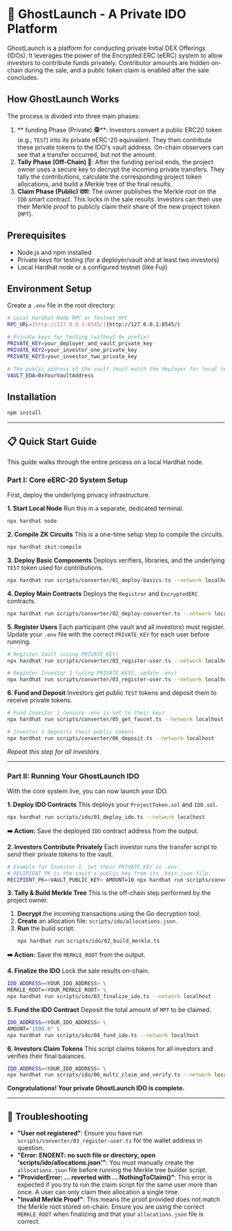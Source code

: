 # 👻 GhostLaunch - A Private IDO Platform

GhostLaunch is a platform for conducting private Initial DEX Offerings (IDOs). It leverages the power of the Encrypted ERC (eERC) system to allow investors to contribute funds privately. Contributor amounts are hidden on-chain during the sale, and a public token claim is enabled after the sale concludes.

## How GhostLaunch Works

The process is divided into three main phases:

1.  ** funding Phase (Private) 🕵️**: Investors convert a public ERC20 token (e.g., `TEST`) into its private eERC-20 equivalent. They then contribute these private tokens to the IDO's vault address. On-chain observers can see that a transfer occurred, but not the amount.
2.  **Tally Phase (Off-Chain) 🧮**: After the funding period ends, the project owner uses a secure key to decrypt the incoming private transfers. They tally the contributions, calculate the corresponding project token allocations, and build a Merkle tree of the final results.
3.  **Claim Phase (Public)  दावा**: The owner publishes the Merkle root on the `IDO` smart contract. This locks in the sale results. Investors can then use their Merkle proof to publicly claim their share of the new project token (`MPT`).

## Prerequisites

* Node.js and npm installed
* Private keys for testing (for a deployer/vault and at least two investors)
* Local Hardhat node or a configured testnet (like Fuji)

## Environment Setup

Create a `.env` file in the root directory:

```bash
# Local Hardhat Node RPC or Testnet RPC
RPC_URL=[http://127.0.0.1:8545/](http://127.0.0.1:8545/)

# Private keys for testing (without 0x prefix)
PRIVATE_KEY=your_deployer_and_vault_private_key
PRIVATE_KEY2=your_investor_one_private_key
PRIVATE_KEY3=your_investor_two_private_key

# The public address of the vault (must match the deployer for local testing)
VAULT_EOA=0xYourVaultAddress
```

## Installation

```bash
npm install
```

---

## 📋 Quick Start Guide

This guide walks through the entire process on a local Hardhat node.

### Part I: Core eERC-20 System Setup

First, deploy the underlying privacy infrastructure.

**1. Start Local Node**
Run this in a separate, dedicated terminal.
```bash
npx hardhat node
```

**2. Compile ZK Circuits**
This is a one-time setup step to compile the circuits.
```bash
npx hardhat zkit:compile
```

**3. Deploy Basic Components**
Deploys verifiers, libraries, and the underlying `TEST` token used for contributions.
```bash
npx hardhat run scripts/converter/01_deploy-basics.ts --network localhost
```

**4. Deploy Main Contracts**
Deploys the `Registrar` and `EncryptedERC` contracts.
```bash
npx hardhat run scripts/converter/02_deploy-converter.ts --network localhost
```

**5. Register Users**
Each participant (the vault and all investors) must register. Update your `.env` file with the correct `PRIVATE_KEY` for each user before running.
```bash
# Register Vault (using PRIVATE_KEY)
npx hardhat run scripts/converter/03_register-user.ts --network localhost

# Register Investor 1 (using PRIVATE_KEY2, update .env)
npx hardhat run scripts/converter/03_register-user.ts --network localhost
```

**6. Fund and Deposit**
Investors get public `TEST` tokens and deposit them to receive private tokens.
```bash
# Fund Investor 1 (ensure .env is set to their key)
npx hardhat run scripts/converter/05_get_faucet.ts --network localhost

# Investor 1 deposits their public tokens
npx hardhat run scripts/converter/06_deposit.ts --network localhost
```
*Repeat this step for all investors.*

---

### Part II: Running Your GhostLaunch IDO

With the core system live, you can now launch your IDO.

**1. Deploy IDO Contracts**
This deploys your `ProjectToken.sol` and `IDO.sol`.
```bash
npx hardhat run scripts/ido/01_deploy_ido.ts --network localhost
```
**➡️ Action:** Save the deployed `IDO` contract address from the output.

**2. Investors Contribute Privately**
Each investor runs the transfer script to send their private tokens to the vault.
```bash
# Example for Investor 1. Set their PRIVATE_KEY in .env.
# RECIPIENT_PK is the vault's public key from its .keys.json file.
RECIPIENT_PK=<VAULT_PUBLIC_KEY> AMOUNT=10 npx hardhat run scripts/converter/07_transfer.ts --network localhost
```

**3. Tally & Build Merkle Tree**
This is the off-chain step performed by the project owner.

1.  **Decrypt** the incoming transactions using the Go decryption tool.
2.  **Create** an allocation file: `scripts/ido/allocations.json`.
3.  **Run** the build script:
    ```bash
    npx hardhat run scripts/ido/02_build_merkle.ts
    ```
**➡️ Action:** Save the `MERKLE_ROOT` from the output.

**4. Finalize the IDO**
Lock the sale results on-chain.
```bash
IDO_ADDRESS=<YOUR_IDO_ADDRESS> \
MERKLE_ROOT=<YOUR_MERKLE_ROOT> \
npx hardhat run scripts/ido/03_finalize_ido.ts --network localhost
```

**5. Fund the IDO Contract**
Deposit the total amount of `MPT` to be claimed.
```bash
IDO_ADDRESS=<YOUR_IDO_ADDRESS> \
AMOUNT="1500.0" \
npx hardhat run scripts/ido/04_fund_ido.ts --network localhost
```

**6. Investors Claim Tokens**
This script claims tokens for all investors and verifies their final balances.
```bash
IDO_ADDRESS=<YOUR_IDO_ADDRESS> \
npx hardhat run scripts/ido/06_multi_claim_and_verify.ts --network localhost
```

**Congratulations! Your private GhostLaunch IDO is complete.**

---

## 🔧 Troubleshooting

* **"User not registered"**: Ensure you have run `scripts/converter/03_register-user.ts` for the wallet address in question.
* **"Error: ENOENT: no such file or directory, open 'scripts/ido/allocations.json'"**: You must manually create the `allocations.json` file before running the Merkle tree builder script.
* **"ProviderError: ... reverted with ... NothingToClaim()"**: This error is expected if you try to run the claim script for the same user more than once. A user can only claim their allocation a single time.
* **"Invalid Merkle Proof"**: This means the proof provided does not match the Merkle root stored on-chain. Ensure you are using the correct `MERKLE_ROOT` when finalizing and that your `allocations.json` file is correct.
